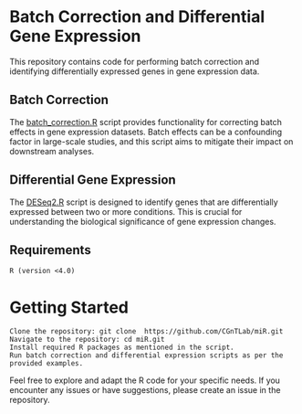# **Batch Correction and Differential Gene Expression**

This repository contains code for performing batch correction and identifying differentially expressed genes in gene expression data.

## Batch Correction
The [batch_correction.R](batch_correction.R) script provides functionality for correcting batch effects in gene expression datasets. Batch effects can be a confounding factor in large-scale studies, and this script aims to mitigate their impact on downstream analyses.

## Differential Gene Expression

The [DESeq2.R](DESeq2.R) script is designed to identify genes that are differentially expressed between two or more conditions. This is crucial for understanding the biological significance of gene expression changes.

## Requirements

    R (version <4.0)

# Getting Started

    Clone the repository: git clone  https://github.com/CGnTLab/miR.git
    Navigate to the repository: cd miR.git
    Install required R packages as mentioned in the script.
    Run batch correction and differential expression scripts as per the provided examples.

Feel free to explore and adapt the R code for your specific needs. If you encounter any issues or have suggestions, please create an issue in the repository.
